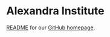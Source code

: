 # Alexandra Institute

[README](./profile/README.md) for our [GitHub homepage](https://github.com/alexandrainst/).
